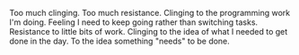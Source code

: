Too much clinging. Too much resistance.
Clinging to the programming work I'm doing. Feeling I need to keep going rather than switching tasks.
Resistance to little bits of work.
Clinging to the idea of what I needed to get done in the day. To the idea something "needs" to be done.
